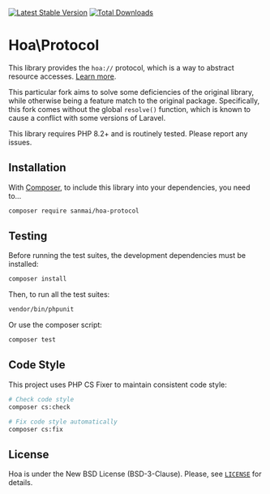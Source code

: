 [![Latest Stable Version](https://poser.pugx.org/sanmai/hoa-protocol/v/stable)](https://packagist.org/packages/sanmai/hoa-protocol)
[![Total Downloads](https://poser.pugx.org/sanmai/hoa-protocol/downloads)](https://packagist.org/packages/sanmai/hoa-protocol)

# Hoa\Protocol

This library provides the `hoa://` protocol, which is a way to abstract resource accesses. [Learn more](https://central.hoa-project.net/Documentation/Library/Protocol).

This particular fork aims to solve some deficiencies of the original library, while otherwise being a feature match to the original package. Specifically, this fork comes without the global `resolve()` function, which is known to cause a conflict with some versions of Laravel.

This library requires PHP 8.2+ and is routinely tested. Please report any issues.

## Installation

With [Composer](https://getcomposer.org/), to include this library into
your dependencies, you need to...

```sh
composer require sanmai/hoa-protocol
```

## Testing

Before running the test suites, the development dependencies must be installed:

```sh
composer install
```

Then, to run all the test suites:

```sh
vendor/bin/phpunit
```

Or use the composer script:

```sh
composer test
```

## Code Style

This project uses PHP CS Fixer to maintain consistent code style:

```sh
# Check code style
composer cs:check

# Fix code style automatically
composer cs:fix
```

## License

Hoa is under the New BSD License (BSD-3-Clause). Please, see
[`LICENSE`](https://hoa-project.net/LICENSE) for details.
